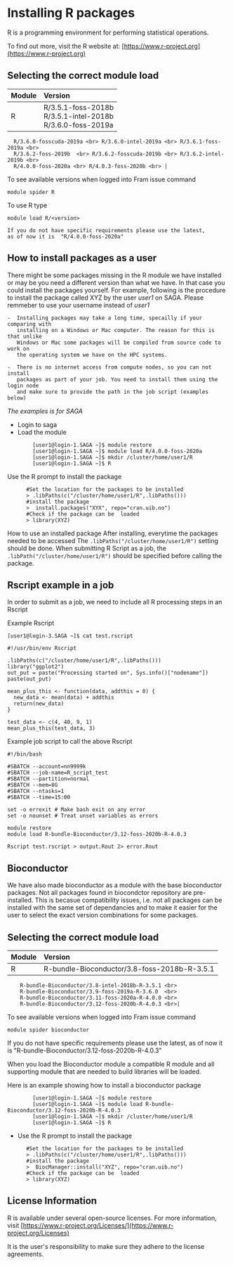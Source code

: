 # Installing R packages
R is a programming environment for performing statistical operations.

To find out more, visit the R website at: [https://www.r-project.org](https://www.r-project.org)

## Selecting the correct module load 
| Module     | Version     |
| :------------- | :------------- |
| R | R/3.5.1-foss-2018b <br> R/3.5.1-intel-2018b <br> R/3.6.0-foss-2019a <br> 
      R/3.6.0-fosscuda-2019a <br> R/3.6.0-intel-2019a <br> R/3.6.1-foss-2019a <br> 
      R/3.6.2-foss-2019b  <br> R/3.6.2-fosscuda-2019b <br> R/3.6.2-intel-2019b <br> 
      R/4.0.0-foss-2020a <br> R/4.0.3-foss-2020b <br> |

To see available versions when logged into Fram issue command

    module spider R


To use R type

    module load R/<version>

```{note}
If you do not have specific requirements please use the latest,
as of now it is  "R/4.0.0-foss-2020a"
```

## How to install packages as a user
There might be some packages missing in the R module we have installed or may be you need a different
version than what we have. In that case you could install the packages yourself. For example,
following is the procedure to install the package called XYZ by the user *user1* on  SAGA. 
Please remmeber to use your username instead of *user1*

```{note}
-  Installing packages may take a long time, specailly if your comparing with 
   installing on a Windows or Mac computer. The reason for this is that unlike
   Windows or Mac some packages will be compiled from source code to work on
   the operating system we have on the HPC systems. 

-  There is no internet access from compute nodes, so you can not install
   packages as part of your job. You need to install them using the login node
   and make sure to provide the path in the job script (examples below)

```

*The examples is for SAGA*
 -  Login to saga
 -  Load the module


```
        [user1@login-1.SAGA ~]$ module restore
        [user1@login-1.SAGA ~]$ module load R/4.0.0-foss-2020a
        [user1@login-1.SAGA ~]$ mkdir /cluster/home/user1/R
        [user1@login-1.SAGA ~]$ R
```

Use the R prompt to install the package

```
      #Set the location for the packages to be installed
      > .libPaths(c("/cluster/home/user1/R",.libPaths()))
      #install the package
      >  install.packages("XYX", repo="cran.uib.no")
      #Check if the package can be  loaded
      > library(XYZ)
```

How to use an installed package
After installing, everytime the packages needed to be accessed
The `.libPaths("/cluster/home/user1/R")` setting should be done.
When submitting R Script as a job, the `.libPath("/cluster/home/user1/R")` should be
specified before calling the package.


## Rscript example in a job 
In order to submit as a job, we need to include all R processing steps in an Rscript

Example Rscript


```
[user1@login-3.SAGA ~]$ cat test.rscript 

#!/usr/bin/env Rscript

.libPaths(c("/cluster/home/user1/R",.libPaths()))
library("ggplot2")
out_put = paste("Processing started on", Sys.info()["nodename"])
paste(out_put)

mean_plus_this <- function(data, addthis = 0) {
  new_data <- mean(data) + addthis
  return(new_data)
}

test_data <- c(4, 40, 9, 1)
mean_plus_this(test_data, 3)

```

Example job script to call the above Rscript

```
#!/bin/bash

#SBATCH --account=nn9999k
#SBATCH --job-name=R_script_test
#SBATCH --partition=normal
#SBATCH --mem=8G
#SBATCH --ntasks=1
#SBATCH --time=15:00

set -o errexit # Make bash exit on any error
set -o nounset # Treat unset variables as errors

module restore
module load R-bundle-Bioconductor/3.12-foss-2020b-R-4.0.3

Rscript test.rscript > output.Rout 2> error.Rout

```

## Bioconductor
We have also made bioconductor as a module with the base bioconductor packages.
Not all packages found in biocondctor repository are pre-installed. This is becasue 
compatibility issues, i.e. not all packages can be installed with the same set of 
dependancies and to make it easier for the user to select the exact version 
combinations for some packages.

## Selecting the correct module load 
| Module     | Version     |
| :------------- | :------------- |
| R |   R-bundle-Bioconductor/3.8-foss-2018b-R-3.5.1 <br>
        R-bundle-Bioconductor/3.8-intel-2018b-R-3.5.1 <br>
        R-bundle-Bioconductor/3.9-foss-2019a-R-3.6.0  <br>
        R-bundle-Bioconductor/3.11-foss-2020a-R-4.0.0 <br>
        R-bundle-Bioconductor/3.12-foss-2020b-R-4.0.3 <br>|

To see available versions when logged into Fram issue command

    module spider bioconductor

If you do not have specific requirements please use the latest, 
as of now it is  "R-bundle-Bioconductor/3.12-foss-2020b-R-4.0.3"

When you load the Bioconductor module a compatible R module and 
all supporting module that are needed to build libraries will be
loaded. 

Here is an example showing how to install a bioconductor package

```
        [user1@login-1.SAGA ~]$ module restore
        [user1@login-1.SAGA ~]$ module load R-bundle-Bioconductor/3.12-foss-2020b-R-4.0.3
        [user1@login-1.SAGA ~]$ mkdir /cluster/home/user1/R
        [user1@login-1.SAGA ~]$ R
```

 - Use the R prompt to install the package

```
      #Set the location for the packages to be installed
      > .libPaths(c("/cluster/home/user1/R",.libPaths()))
      #install the package
      >  BiocManager::install("XYZ", repo="cran.uib.no")
      #Check if the package can be  loaded
      > library(XYZ)
```

## License Information

R is available under several open-source licenses. 
For more information, 
visit [https://www.r-project.org/Licenses/](https://www.r-project.org/Licenses)

It is the user's responsibility to make sure they adhere to the license agreements.


